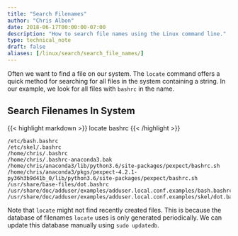 ```yaml
---
title: "Search Filenames"
author: "Chris Albon"
date: 2018-06-17T00:00:00-07:00
description: "How to search file names using the Linux command line."
type: technical_note
draft: false
aliases: [/linux/search/search_file_names/]
---
```


Often we want to find a file on our system. The `locate` command offers a quick method for searching for all files in the system containing a string. In our example, we look for all files with `bashrc` in the name.

## Search Filenames In System

{{< highlight markdown >}}
locate bashrc
{{< /highlight >}}
```
/etc/bash.bashrc
/etc/skel/.bashrc
/home/chris/.bashrc
/home/chris/.bashrc-anaconda3.bak
/home/chris/anaconda3/lib/python3.6/site-packages/pexpect/bashrc.sh
/home/chris/anaconda3/pkgs/pexpect-4.2.1-py36h3b9d41b_0/lib/python3.6/site-packages/pexpect/bashrc.sh
/usr/share/base-files/dot.bashrc
/usr/share/doc/adduser/examples/adduser.local.conf.examples/bash.bashrc
/usr/share/doc/adduser/examples/adduser.local.conf.examples/skel/dot.bashrc
```

Note that `locate` might not find recently created files. This is because the database of filenames `locate` uses is only generated periodically. We can update this database manually using `sudo updatedb`.